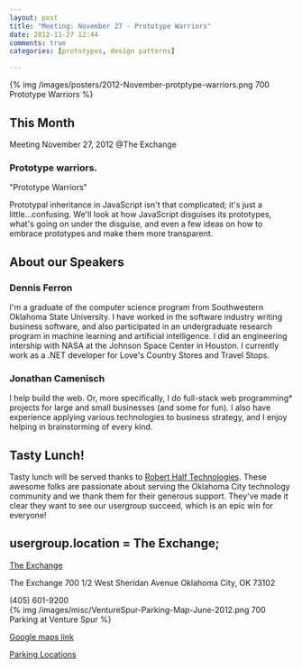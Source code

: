 ```yaml
---
layout: post
title: "Meeting: November 27 - Prototype Warriors"
date: 2012-11-27 12:44
comments: true
categories: [prototypes, design patterns]

---
```

{% img /images/posters/2012-November-protptype-warriors.png 700 Prototype Warriors %}

## This Month

Meeting November 27, 2012 @The Exchange

### Prototype warriors.


"Prototype Warriors" 

Prototypal inheritance in JavaScript isn't that complicated; it's just a little...confusing. We'll look at how JavaScript disguises its prototypes, what's going on under the disguise, and even a few ideas on how to embrace prototypes and make them more transparent.

<!-- more -->

## About our Speakers

### Dennis Ferron

I'm a graduate of the computer science program from Southwestern Oklahoma State University. I have worked in the software industry writing business software, and also participated in an undergraduate research program in machine learning and artificial intelligence. I did an engineering intership with NASA at the Johnson Space Center in Houston.  I currently work as a .NET developer for Love's Country Stores and Travel Stops.

### Jonathan Camenisch

I help build the web. Or, more specifically, I do full-stack web programming* projects for large and small businesses (and some for fun). I also have experience applying various technologies to business strategy, and I enjoy helping in brainstorming of every kind.
## Tasty Lunch!

Tasty lunch will be served thanks to [Robert Half Technologies](http://www.roberthalftechnology.com/). These awesome folks are passionate about serving the Oklahoma City technology community and we thank them for their generous support. They've made it clear they want to see our usergroup succeed, which is an epic win for everyone!

## usergroup.location = The Exchange;


[The Exchange](http://www.exchangeokc.com) 

The Exchange
700 1/2 West Sheridan Avenue
Oklahoma City, OK 73102

(405) 601-9200  
{% img /images/misc/VentureSpur-Parking-Map-June-2012.png 700 Parking at Venture Spur %}

[Google maps link](https://maps.google.com/maps?q=+700+West+Sheridan+Avenue+Oklahoma+City,+OK+73102&hl=en&sll=37.0625,-95.677068&sspn=83.75977,57.919922&hnear=700+W+Sheridan+Ave,+Oklahoma+City,+Oklahoma+73102&t=m&z=17)

[Parking Locations](http://venturespur.com/wp-content/uploads/2012/03/VentureSpur-How-To-Find-Us.pdf)